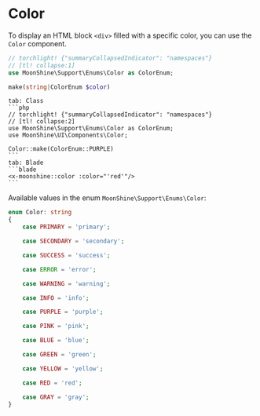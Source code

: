 # Color

To display an HTML block `<div>` filled with a specific color, you can use the `Color` component.

```php
// torchlight! {"summaryCollapsedIndicator": "namespaces"}
// [tl! collapse:1]
use MoonShine\Support\Enums\Color as ColorEnum;

make(string|ColorEnum $color)
```

~~~tabs
tab: Class
```php
// torchlight! {"summaryCollapsedIndicator": "namespaces"}
// [tl! collapse:2]
use MoonShine\Support\Enums\Color as ColorEnum;
use MoonShine\UI\Components\Color;

Color::make(ColorEnum::PURPLE)
```
tab: Blade
```blade
<x-moonshine::color :color="'red'"/>
```
~~~

Available values in the enum `MoonShine\Support\Enums\Color`:

```php
enum Color: string
{
    case PRIMARY = 'primary';

    case SECONDARY = 'secondary';

    case SUCCESS = 'success';

    case ERROR = 'error';

    case WARNING = 'warning';

    case INFO = 'info';

    case PURPLE = 'purple';

    case PINK = 'pink';

    case BLUE = 'blue';

    case GREEN = 'green';

    case YELLOW = 'yellow';

    case RED = 'red';

    case GRAY = 'gray';
}
```
